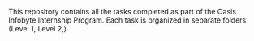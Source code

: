This repository contains all the tasks completed as part of the Oasis Infobyte Internship Program. Each task is organized in separate folders (Level 1, Level 2,).
